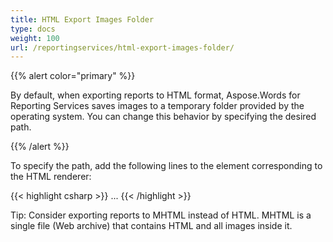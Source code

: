 ```yaml
---
title: HTML Export Images Folder
type: docs
weight: 100
url: /reportingservices/html-export-images-folder/
---
```


{{% alert color="primary" %}} 

By default, when exporting reports to HTML format, Aspose.Words for Reporting Services saves images to a temporary folder provided by the operating system. You can change this behavior by specifying the desired path.

{{% /alert %}} 

To specify the path, add the following lines to the *<Extension>* element corresponding to the HTML renderer: 

{{< highlight csharp >}}
<Render>
...
<Extension Name="AWHTML" Type="Aspose.Words.ReportingServices.HtmlRenderer,Aspose.Words.ReportingServices">
<Configuration>
    <HtmlExportImagesFolder Path="C:\MyFolder" />
</Configuration>
</Extension>
</Render>
{{< /highlight >}}

Tip: Consider exporting reports to MHTML instead of HTML. MHTML is a single file (Web archive) that contains HTML and all images inside it. 
